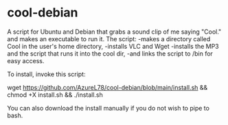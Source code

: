 # cool-debian
A script for Ubuntu and Debian that grabs a sound clip of me saying "Cool." and makes an executable to run it.
The script:
-makes a directory called Cool in the user's home directory,
-installs VLC and Wget
-installs the MP3 and the script that runs it into the cool dir,
-and links the script to /bin for easy access.

To install, invoke this script:

wget https://github.com/AzureL78/cool-debian/blob/main/install.sh && chmod +X install.sh && ./install.sh

You can also download the install manually if you do not wish to pipe to bash.

